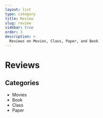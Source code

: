 ```yaml
---
layout: list
type: category
title: Review
slug: review
sidebar: true
order: 3
description: >
  Reviews on Movies, Class, Paper, and Book
---
```


# Reviews

## Categories
* Movies
* Book
* Class
* Paper